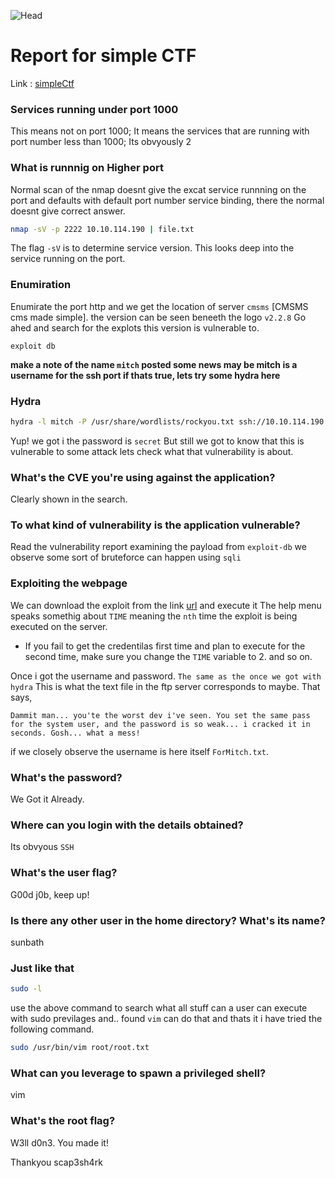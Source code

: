 ![Head](/assets/Head.png)
# Report for simple CTF
Link : [simpleCtf](https://tryhackme.com/r/room/easyctf)
### Services running under port 1000
This means not on port 1000; It means the services that are running with port number less than 1000;
Its obvyously 2 
### What is runnnig on Higher port 
Normal scan of the nmap doesnt give the excat service runnning on the port and defaults with default port number service binding,
there the normal doesnt give correct answer.
```bash
nmap -sV -p 2222 10.10.114.190 | file.txt
```
The flag `-sV` is to determine service version. This looks deep into the service running on the port.

### Enumiration 
Enumirate the port http and we get the location of server `cmsms` [CMSMS cms made simple].
the version can be seen beneeth the logo `v2.2.8` 
Go ahed and search for the explots this version is vulnerable to.
```web
exploit db
```
__make a note of the name `mitch` posted some news may be mitch is a username for the ssh port if thats true, lets try some hydra here__

### Hydra
```bash
hydra -l mitch -P /usr/share/wordlists/rockyou.txt ssh://10.10.114.190:2222
```
Yup! we got i the password is `secret`
But still we got to know that this is vulnerable to some attack lets check what that vulnerability is about.
### What's the CVE you're using against the application?
Clearly shown in the search. 

### To what kind of vulnerability is the application vulnerable?
Read the vulnerability report 
examining the payload from `exploit-db` we observe some sort of bruteforce can happen using `sqli`
### Exploiting the webpage
We can download the exploit from the link [url](https://www.exploit-db.com/exploits/46635) and execute it
The help menu speaks somethig about `TIME` meaning the `nth` time the exploit is being executed on the server.
- If you fail to get the credentilas first time and plan to execute for the second time, make sure you change the `TIME` variable to 2. and so on.

Once i got the username and password. `The same as the once we got with hydra`
This is what the text file in the ftp server corresponds to maybe.
That says,
```text
Dammit man... you'te the worst dev i've seen. You set the same pass for the system user, and the password is so weak... i cracked it in seconds. Gosh... what a mess!
```
if we closely observe the username is here itself `ForMitch.txt`.

### What's the password?
We Got it Already.

### Where can you login with the details obtained?
Its obvyous `SSH`

### What's the user flag?
G00d j0b, keep up!

### Is there any other user in the home directory? What's its name?
sunbath

### Just like that
```bash
sudo -l 
```
use the above command to search what all stuff can a user can execute with sudo previlages and..
found `vim` can do that and thats it i have tried the following command.
```bash
sudo /usr/bin/vim root/root.txt
```
### What can you leverage to spawn a privileged shell?
vim

### What's the root flag?
W3ll d0n3. You made it!


Thankyou
scap3sh4rk
